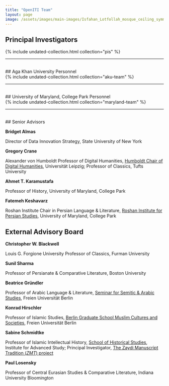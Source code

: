 ```yaml
---
title: "OpenITI Team"
layout: page
image: /assets/images/main-images/Isfahan_Lotfollah_mosque_ceiling_symmetric_narrow_border.png
---
```

## Principal Investigators
<div class="entries-{{ page.entries_layout | default: 'list' }}">
  {% include undated-collection.html collection="pis" %}
</div>

------------------------------------------------
<br>## Aga Khan University Personnel
<div class="entries-{{ page.entries_layout | default: 'grid' }}">
  {% include undated-collection.html collection="aku-team" %}
</div>

------------------------------------------------
<br>## University of Maryland, College Park Personnel<div class="entries-{{ page.entries_layout | default: 'grid' }}">
  {% include undated-collection.html collection="maryland-team" %}
</div>

-------------------------------------------------
<br>## Senior Advisors

**Bridget Almas**

Director of Data Innovation Strategy, State University of New York

**Gregory Crane**

Alexander von Humboldt Professor of Digital Humanities, [Humboldt Chair of Digital Humanities](http://www.dh.uni-leipzig.de/wo/), Universität Leipzig; Professor of Classics, Tufts University

**Ahmet T. Karamustafa**

Professor of History, University of Maryland, College Park

**Fatemeh Keshavarz**

Roshan Institute Chair in Persian Language & Literature, [Roshan Institute for Persian Studies](https://sllc.umd.edu/fields/persian), University of Maryland, College Park
## External Advisory Board

**Christopher W. Blackwell**

Louis G. Forgione University Professor of Classics, Furman University

**Sunil Sharma**

Professor of Persianate & Comparative Literature, Boston University

**Beatrice Gründler**

Professor of Arabic Language & Literature, [Seminar for Semitic & Arabic Studies](https://www.geschkult.fu-berlin.de/en/e/semiarab/index.html), Freien Universität Berlin

**Konrad Hirschler**

Professor of Islamic Studies, [Berlin Graduate School Muslim Cultures and Societies](https://www.bgsmcs.fu-berlin.de/index.html), Freien Universität Berlin

**Sabine Schmidtke**

Professor of Islamic Intellectual History, [School of Historical Studies](https://www.ias.edu/hs), Institute for Advanced Study; Principal Investigator, [The Zaydi Manuscript Tradition (*ZMT*) project](https://www.ias.edu/digital-scholarship/zaydi_manuscript_tradition)

**Paul Losensky**

Professor of Central Eurasian Studies & Comparative Literature, Indiana University Bloomington
